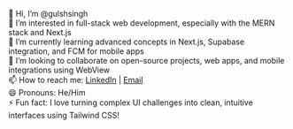 👋 Hi, I’m @gulshsingh  
👀 I’m interested in full-stack web development, especially with the MERN stack and Next.js  
🌱 I’m currently learning advanced concepts in Next.js, Supabase integration, and FCM for mobile apps  
💞️ I’m looking to collaborate on open-source projects, web apps, and mobile integrations using WebView  
📫 How to reach me: [LinkedIn](https://www.linkedin.com/in/gulshansingh/) | [Email](mailto:singhgulshan0000@gmail.com)  
😄 Pronouns: He/Him  
⚡ Fun fact: I love turning complex UI challenges into clean, intuitive interfaces using Tailwind CSS!
